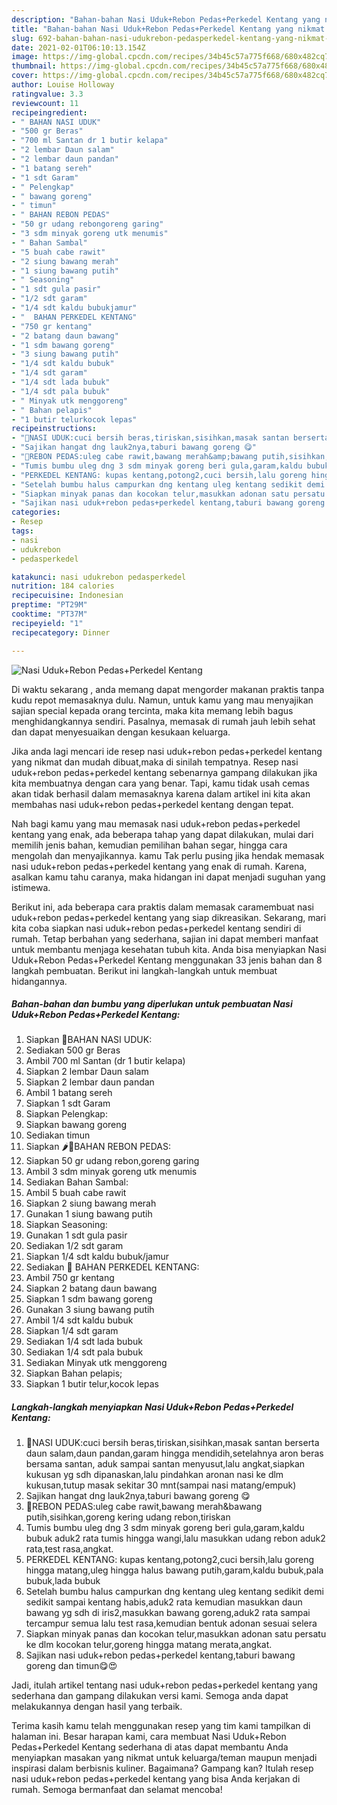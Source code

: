 ```yaml
---
description: "Bahan-bahan Nasi Uduk+Rebon Pedas+Perkedel Kentang yang nikmat dan Mudah Dibuat"
title: "Bahan-bahan Nasi Uduk+Rebon Pedas+Perkedel Kentang yang nikmat dan Mudah Dibuat"
slug: 692-bahan-bahan-nasi-udukrebon-pedasperkedel-kentang-yang-nikmat-dan-mudah-dibuat
date: 2021-02-01T06:10:13.154Z
image: https://img-global.cpcdn.com/recipes/34b45c57a775f668/680x482cq70/nasi-udukrebon-pedasperkedel-kentang-foto-resep-utama.jpg
thumbnail: https://img-global.cpcdn.com/recipes/34b45c57a775f668/680x482cq70/nasi-udukrebon-pedasperkedel-kentang-foto-resep-utama.jpg
cover: https://img-global.cpcdn.com/recipes/34b45c57a775f668/680x482cq70/nasi-udukrebon-pedasperkedel-kentang-foto-resep-utama.jpg
author: Louise Holloway
ratingvalue: 3.3
reviewcount: 11
recipeingredient:
- " BAHAN NASI UDUK"
- "500 gr Beras"
- "700 ml Santan dr 1 butir kelapa"
- "2 lembar Daun salam"
- "2 lembar daun pandan"
- "1 batang sereh"
- "1 sdt Garam"
- " Pelengkap"
- " bawang goreng"
- " timun"
- " BAHAN REBON PEDAS"
- "50 gr udang rebongoreng garing"
- "3 sdm minyak goreng utk menumis"
- " Bahan Sambal"
- "5 buah cabe rawit"
- "2 siung bawang merah"
- "1 siung bawang putih"
- " Seasoning"
- "1 sdt gula pasir"
- "1/2 sdt garam"
- "1/4 sdt kaldu bubukjamur"
- "  BAHAN PERKEDEL KENTANG"
- "750 gr kentang"
- "2 batang daun bawang"
- "1 sdm bawang goreng"
- "3 siung bawang putih"
- "1/4 sdt kaldu bubuk"
- "1/4 sdt garam"
- "1/4 sdt lada bubuk"
- "1/4 sdt pala bubuk"
- " Minyak utk menggoreng"
- " Bahan pelapis"
- "1 butir telurkocok lepas"
recipeinstructions:
- "🍚NASI UDUK:cuci bersih beras,tiriskan,sisihkan,masak santan berserta daun salam,daun pandan,garam hingga mendidih,setelahnya aron beras bersama santan, aduk sampai santan menyusut,lalu angkat,siapkan kukusan yg sdh dipanaskan,lalu pindahkan aronan nasi ke dlm kukusan,tutup masak sekitar 30 mnt(sampai nasi matang/empuk)"
- "Sajikan hangat dng lauk2nya,taburi bawang goreng 😋"
- "🍤REBON PEDAS:uleg cabe rawit,bawang merah&amp;bawang putih,sisihkan,goreng kering udang rebon,tiriskan"
- "Tumis bumbu uleg dng 3 sdm minyak goreng beri gula,garam,kaldu bubuk aduk2 rata tumis hingga wangi,lalu masukkan udang rebon aduk2 rata,test rasa,angkat."
- "PERKEDEL KENTANG: kupas kentang,potong2,cuci bersih,lalu goreng hingga matang,uleg hingga halus bawang putih,garam,kaldu bubuk,pala bubuk,lada bubuk"
- "Setelah bumbu halus campurkan dng kentang uleg kentang sedikit demi sedikit sampai kentang habis,aduk2 rata kemudian masukkan daun bawang yg sdh di iris2,masukkan bawang goreng,aduk2 rata sampai tercampur semua lalu test rasa,kemudian bentuk adonan sesuai selera"
- "Siapkan minyak panas dan kocokan telur,masukkan adonan satu persatu ke dlm kocokan telur,goreng hingga matang merata,angkat."
- "Sajikan nasi uduk+rebon pedas+perkedel kentang,taburi bawang goreng dan timun😋😍"
categories:
- Resep
tags:
- nasi
- udukrebon
- pedasperkedel

katakunci: nasi udukrebon pedasperkedel 
nutrition: 184 calories
recipecuisine: Indonesian
preptime: "PT29M"
cooktime: "PT37M"
recipeyield: "1"
recipecategory: Dinner

---
```



![Nasi Uduk+Rebon Pedas+Perkedel Kentang](https://img-global.cpcdn.com/recipes/34b45c57a775f668/680x482cq70/nasi-udukrebon-pedasperkedel-kentang-foto-resep-utama.jpg)

Di waktu  sekarang , anda memang dapat mengorder makanan praktis tanpa kudu repot memasaknya dulu. Namun, untuk kamu yang mau menyajikan sajian special kepada orang tercinta, maka kita memang lebih bagus menghidangkannya sendiri. Pasalnya, memasak di rumah jauh lebih sehat dan dapat menyesuaikan dengan kesukaan keluarga.

Jika anda lagi mencari ide resep nasi uduk+rebon pedas+perkedel kentang yang nikmat dan mudah dibuat,maka di sinilah tempatnya. Resep nasi uduk+rebon pedas+perkedel kentang  sebenarnya gampang dilakukan jika kita membuatnya dengan cara yang benar. Tapi, kamu tidak usah cemas akan tidak berhasil dalam memasaknya 
karena dalam artikel ini kita akan membahas nasi uduk+rebon pedas+perkedel kentang dengan tepat.  



Nah bagi kamu yang mau memasak nasi uduk+rebon pedas+perkedel kentang yang enak, ada beberapa tahap yang dapat dilakukan, mulai dari memilih jenis bahan, kemudian pemilihan bahan segar, hingga cara mengolah dan menyajikannya. kamu Tak perlu pusing jika hendak memasak nasi uduk+rebon pedas+perkedel kentang yang enak di rumah. Karena, asalkan kamu  tahu caranya, maka hidangan ini dapat menjadi suguhan yang istimewa.

Berikut ini, ada beberapa cara praktis  dalam memasak caramembuat nasi uduk+rebon pedas+perkedel kentang yang siap dikreasikan. Sekarang, mari kita coba siapkan nasi uduk+rebon pedas+perkedel kentang sendiri di rumah. Tetap berbahan yang sederhana, sajian ini dapat memberi manfaat untuk membantu menjaga kesehatan tubuh kita. Anda bisa menyiapkan Nasi Uduk+Rebon Pedas+Perkedel Kentang menggunakan 33 jenis bahan dan 8 langkah pembuatan. Berikut ini langkah-langkah untuk membuat hidangannya.

<!--inarticleads1-->

##### Bahan-bahan dan bumbu yang diperlukan untuk pembuatan Nasi Uduk+Rebon Pedas+Perkedel Kentang:

1. Siapkan  🍚BAHAN NASI UDUK:
1. Sediakan 500 gr Beras
1. Ambil 700 ml Santan (dr 1 butir kelapa)
1. Siapkan 2 lembar Daun salam
1. Siapkan 2 lembar daun pandan
1. Ambil 1 batang sereh
1. Siapkan 1 sdt Garam
1. Siapkan  Pelengkap:
1. Siapkan  bawang goreng
1. Sediakan  timun
1. Siapkan  🌶🍤BAHAN REBON PEDAS:
1. Siapkan 50 gr udang rebon,goreng garing
1. Ambil 3 sdm minyak goreng utk menumis
1. Sediakan  Bahan Sambal:
1. Ambil 5 buah cabe rawit
1. Siapkan 2 siung bawang merah
1. Gunakan 1 siung bawang putih
1. Siapkan  Seasoning:
1. Gunakan 1 sdt gula pasir
1. Sediakan 1/2 sdt garam
1. Siapkan 1/4 sdt kaldu bubuk/jamur
1. Sediakan  🍠 BAHAN PERKEDEL KENTANG:
1. Ambil 750 gr kentang
1. Siapkan 2 batang daun bawang
1. Siapkan 1 sdm bawang goreng
1. Gunakan 3 siung bawang putih
1. Ambil 1/4 sdt kaldu bubuk
1. Siapkan 1/4 sdt garam
1. Sediakan 1/4 sdt lada bubuk
1. Sediakan 1/4 sdt pala bubuk
1. Sediakan  Minyak utk menggoreng
1. Siapkan  Bahan pelapis;
1. Siapkan 1 butir telur,kocok lepas




<!--inarticleads2-->

##### Langkah-langkah menyiapkan Nasi Uduk+Rebon Pedas+Perkedel Kentang:

1. 🍚NASI UDUK:cuci bersih beras,tiriskan,sisihkan,masak santan berserta daun salam,daun pandan,garam hingga mendidih,setelahnya aron beras bersama santan, aduk sampai santan menyusut,lalu angkat,siapkan kukusan yg sdh dipanaskan,lalu pindahkan aronan nasi ke dlm kukusan,tutup masak sekitar 30 mnt(sampai nasi matang/empuk)
1. Sajikan hangat dng lauk2nya,taburi bawang goreng 😋
1. 🍤REBON PEDAS:uleg cabe rawit,bawang merah&amp;bawang putih,sisihkan,goreng kering udang rebon,tiriskan
1. Tumis bumbu uleg dng 3 sdm minyak goreng beri gula,garam,kaldu bubuk aduk2 rata tumis hingga wangi,lalu masukkan udang rebon aduk2 rata,test rasa,angkat.
1. PERKEDEL KENTANG: kupas kentang,potong2,cuci bersih,lalu goreng hingga matang,uleg hingga halus bawang putih,garam,kaldu bubuk,pala bubuk,lada bubuk
1. Setelah bumbu halus campurkan dng kentang uleg kentang sedikit demi sedikit sampai kentang habis,aduk2 rata kemudian masukkan daun bawang yg sdh di iris2,masukkan bawang goreng,aduk2 rata sampai tercampur semua lalu test rasa,kemudian bentuk adonan sesuai selera
1. Siapkan minyak panas dan kocokan telur,masukkan adonan satu persatu ke dlm kocokan telur,goreng hingga matang merata,angkat.
1. Sajikan nasi uduk+rebon pedas+perkedel kentang,taburi bawang goreng dan timun😋😍




Jadi, itulah artikel tentang  nasi uduk+rebon pedas+perkedel kentang  yang sederhana dan gampang dilakukan versi kami. Semoga anda dapat melakukannya dengan hasil yang terbaik. 

Terima kasih kamu telah menggunakan resep yang tim kami tampilkan di halaman ini. Besar harapan kami, cara membuat  Nasi Uduk+Rebon Pedas+Perkedel Kentang sederhana di atas dapat membantu Anda menyiapkan masakan yang nikmat untuk keluarga/teman maupun menjadi inspirasi dalam berbisnis kuliner. Bagaimana? Gampang kan? Itulah resep nasi uduk+rebon pedas+perkedel kentang yang bisa Anda kerjakan di rumah. Semoga bermanfaat dan selamat mencoba!


